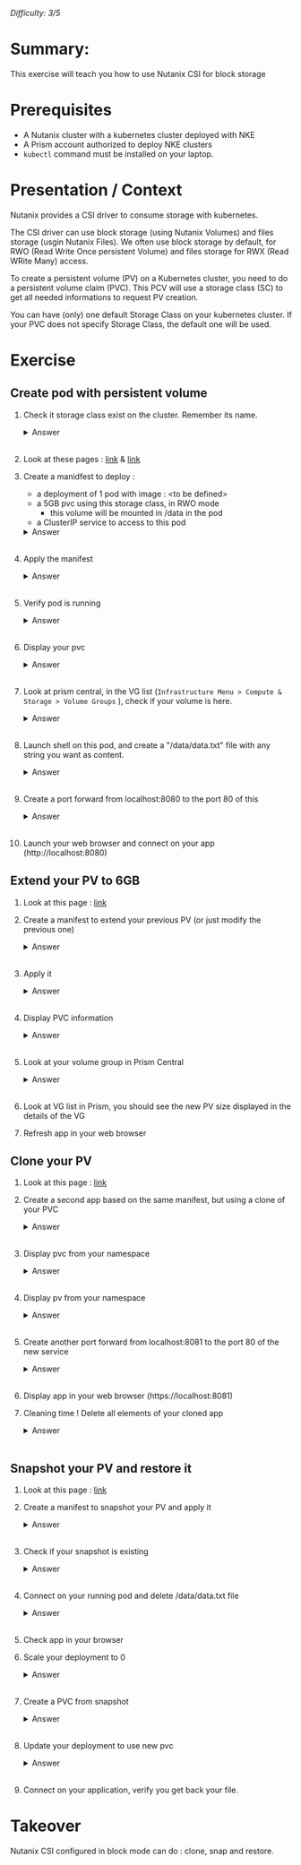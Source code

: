 *Difficulty: 3/5*

# Summary:

This exercise will teach you how to use Nutanix CSI for block storage



# Prerequisites
* A Nutanix cluster with a kubernetes cluster deployed with NKE
* A Prism account authorized to deploy NKE clusters
* `kubectl` command must be installed on your laptop. 

# Presentation / Context

Nutanix provides a CSI driver to consume storage with kubernetes. 

The CSI driver can use block storage (using Nutanix Volumes) and files storage (usgin Nutanix Files). We often use block storage by default, for RWO (Read Write Once persistent Volume) and files storage for RWX (Read WRite Many) access.

To create a persistent volume (PV) on a Kubernetes cluster, you need to do a persistent volume claim (PVC). This PCV will use a storage class (SC) to get all needed informations to request PV creation. 

You can have (only) one default Storage Class on your kubernetes cluster. If your PVC does not specify Storage Class, the default one will be used.


# Exercise

## Create pod with persistent volume

1. Check it storage class exist on the cluster. Remember its name.
    <details>
    <summary>Answer</summary>
    
    > 1. Get kubeconfig file for your NKE cluster
    > 1. Then launch command `kubectl get storageclass`
    >     <br>You shloud have this output : 
    >     ```
    >     NAME                        PROVISIONER       RECLAIMPOLICY   VOLUMEBINDINGMODE   ALLOWVOLUMEEXPANSION   AGE
    >     nutanix-volumes (default)   csi.nutanix.com   Delete          Immediate           true                   32h
    >     ```
    > 1. Check it is the default storage class

    </details><br>
1. Look at these pages : [link](https://portal.nutanix.com/page/documents/details?targetId=CSI-Volume-Driver-v2_6:csi-csi-plugin-deploy-pvc-t.html) & [link](https://portal.nutanix.com/page/documents/details?targetId=CSI-Volume-Driver-v2_6:csi-csi-plugin-create-volume-claim-volumes-t.html)
1. Create a manidfest to deploy :
    * a deployment of 1 pod with image : \<to be defined\>
    * a 5GB pvc using this storage class, in RWO mode
        * this volume will be mounted in /data in the pod
    * a ClusterIP service to access to this pod
    <details>
    <summary>Answer</summary>

    >```yaml
    >---
    >kind: PersistentVolumeClaim
    >apiVersion: v1
    >metadata:
    >name: my-pvc
    >spec:
    >accessModes:
    >    - ReadWriteOnce
    >resources:
    >    requests:
    >        storage: 5Gi
    >--- 
    >apiVersion: apps/v1
    >kind: Deployment
    >metadata:
    >name: my-dep
    >labels:
    >    app: my-app
    >spec:
    >replicas: 1
    >selector:
    >    matchLabels:
    >    app: my-app
    >template:
    >    metadata:
    >    labels:
    >        app: my-app
    >    spec:
    >    containers:
    >    - name: my-cont
    >        image: gautierleblanc/nke_lab_1:latest
    >        imagePullPolicy: Always
    >        volumeMounts:
    >            - mountPath: /data
    >            name: mypvc
    >    volumes:
    >        - name: mypvc
    >        persistentVolumeClaim:
    >            claimName: my-pvc
    >---
    >apiVersion: v1
    >kind: Service
    >metadata:
    >name: my-svc
    >spec:
    >selector:
    >    app: my-app
    >ports:
    >    - protocol: TCP
    >    port: 80
    >    targetPort: 80
    >```
    ></details><br>
1. Apply the manifest
    <details>
    <summary>Answer</summary>
    
    > 1. Create a namespace with the command `kubectl create ns <your namespace name>`
    > 1. Launch command `kubectl apply -f <your manifest file> -n <your namespace>`

    </details><br>
1. Verify pod is running
    <details>
    <summary>Answer</summary>
    
    > 1. Launch command `kubectl get pods -n <your namespace>`
    >     <br>You shloud have this output : 
    >     ```
    >     NAME                      READY   STATUS    RESTARTS   AGE
    >     my-dep-7c784c98c4-hd6kt   1/1     Running   0          3m24s
    >     ```
    > 1. Check your pod state. It sould be : `running`

    </details><br>
1. Display your pvc
    <details>
    <summary>Answer</summary>
    
    > 1. Launch command `kubectl get pvc -n <your namespace>`
    >     <br>You shloud have this output : 
    >     ```
    >     NAME     STATUS   VOLUME                                     CAPACITY   ACCESS MODES   STORAGECLASS      AGE
    >     my-pvc   Bound    pvc-1c6d3f88-d807-4f7b-94ae-24876b0f8ae7   5Gi        RWO            nutanix-volumes   4h15m
    >     ```
    > 1. Remember volume name

    </details><br>
1. Look at prism central, in the VG list (`Infrastructure Menu > Compute & Storage > Volume Groups` ), check if your volume is here.
    <details>
    <summary>Answer</summary>

    > You should be able to list it
    > <br><img src="images/3.png" width="400px">
    </details><br>

1. Launch shell on this pod, and create a "/data/data.txt" file with any string you want as content.
    <details>
    <summary>Answer</summary>
    
    > 1. Launch command `kubectl exec -it <name of your pod> -n <your namespace> -- bash`
    > 1. In the shell, use command `echo "<your data here>" > /data/data.txt`
    > 1. Quit with `Ctrl+D`

    </details><br>

1. Create a port forward from localhost:8080 to the port 80 of this 

    <details>
    <summary>Answer</summary>
    
    > 1. Launch command `kubectl port-forward services/<your service> 8080:80 -n <your namespace> --address 0.0.0.0`

    Note : as soon as you do a `Ctrl+C` to get your shell back, port-forwarding will be stopped. Do not forget to relaunch it when needed.

    </details><br>

1. Launch your web browser and connect on your app (http://localhost:8080)

## Extend your PV to 6GB

1. Look at this page : [link](https://portal.nutanix.com/page/documents/details?targetId=CSI-Volume-Driver-v2_6:csi-csi-plugin-expand-volume-t.html)
1. Create a manifest to extend your previous PV (or just modify the previous one)
    <details>
    <summary>Answer</summary>

    >```yaml
    >kind: PersistentVolumeClaim
    >apiVersion: v1
    >metadata:
    >name: my-pvc
    >spec:
    >accessModes:
    >    - ReadWriteOnce
    >resources:
    >    requests:
    >        storage: 6Gi
    >```

    </details><br>
1. Apply it
    <details>
    <summary>Answer</summary>
    
    > 1. Launch command `kubectl apply -f <your manifest file> -n <your namespace>`

    </details><br>
1. Display PVC information
    <details>
    <summary>Answer</summary>
    
    > 1. Launch command `kubectl get pvc -n <your namespace>`

    </details><br>
1. Look at your volume group in Prism Central
    <details>
    <summary>Answer</summary>
    
    > 1. Launch command `kubectl get pv <your pv name>`

    </details><br>

1. Look at VG list in Prism, you should see the new PV size displayed in the details of the VG 
1. Refresh app in your web browser

## Clone your PV

1. Look at this page : [link](https://portal.nutanix.com/page/documents/details?targetId=CSI-Volume-Driver-v2_6:csi-csi-driver-clone-pvc-t.html)    
1. Create a second app based on the same manifest, but using a clone of your PVC

    <details>
    <summary>Answer</summary>

    >```yaml
    >apiVersion: v1
    >kind: PersistentVolumeClaim
    >metadata:
    >name: my-pvc-clone
    >spec:
    >dataSource:
    >    name: my-pvc
    >    kind: PersistentVolumeClaim
    >accessModes:
    >    - ReadWriteOnce
    >resources:
    >    requests:
    >    storage:  6Gi
    >--- 
    >apiVersion: apps/v1
    >kind: Deployment
    >metadata:
    >name: my-dep-clone
    >labels:
    >    app: my-app-clone
    >spec:
    >replicas: 1
    >selector:
    >    matchLabels:
    >    app: my-app-clone
    >template:
    >    metadata:
    >    labels:
    >        app: my-app-clone
    >    spec:
    >    containers:
    >    - name: my-cont
    >        image: gautierleblanc/nke_lab_1:latest
    >        imagePullPolicy: Always
    >        volumeMounts:
    >            - mountPath: /data
    >            name: mypvc-clone
    >    volumes:
    >        - name: mypvc-clone
    >        persistentVolumeClaim:
    >            claimName: my-pvc-clone
    >---
    >apiVersion: v1
    >kind: Service
    >metadata:
    >name: my-svc-app-clone
    >spec:
    >selector:
    >    app: my-app-clone
    >ports:
    >    - protocol: TCP
    >    port: 80
    >    targetPort: 80
    >```
    
    </details><br>

1. Display pvc from your namespace
    <details>
    <summary>Answer</summary>
    
    > 1. Launch command `kubectl get pvc -n <your namespace>`
    > 1. You should see the new PVC displayed in the list

    </details><br>
1. Display pv from your namespace
    <details>
    <summary>Answer</summary>
    
    > 1. Launch command `kubectl get pv`
    > 1. You should see the new PV displayed in the list

    </details><br>
1. Create another port forward from localhost:8081 to the port 80 of the new service

    <details>
    <summary>Answer</summary>
    
    > 1. Launch command `kubectl port-forward services/<your service> 8081:80 -n <your namespace> --address 0.0.0.0`

    </details><br>

1. Display app in your web browser (https://localhost:8081)
1. Cleaning time ! Delete all elements of your cloned app
    <details>
    <summary>Answer</summary>
    
    > 1. Launch command `kubectl delete -f <path to your manifest> -n <your namespace>`

    </details><br>

## Snapshot your PV and restore it

1. Look at this page : [link](https://portal.nutanix.com/page/documents/details?targetId=CSI-Volume-Driver-v2_6:csi-csi-driver-create-snapshot-c.html)
1. Create a manifest to snapshot your PV and apply it
    <details>
    <summary>Answer</summary>
    
    > 1. Create a manifest to create a snapshot class. Warning, your secret name can be different, check this point first. 
    >    ```yaml
    >    apiVersion: snapshot.storage.k8s.io/v1
    >    kind: VolumeSnapshotClass
    >    metadata:
    >    name: nutanix-volume-snapshot-class
    >    driver: csi.nutanix.com
    >    parameters:
    >    storageType: NutanixVolumes
    >    csi.storage.k8s.io/snapshotter-secret-name: ntnx-secret
    >    csi.storage.k8s.io/snapshotter-secret-namespace: kube-system
    >    deletionPolicy: Delete
    >    ```
    > 1. Apply it with command `kubectl apply -f <your maninifest file> -n <your namespace>`
    > 1. Create another manifest to clone your 1st pvc
    >    ```yaml
    >    apiVersion: snapshot.storage.k8s.io/v1
    >    kind: VolumeSnapshot
    >    metadata:
    >    name: my-snapshot
    >    spec:
    >    volumeSnapshotClassName: nutanix-volume-snapshot-class
    >    source:
    >        persistentVolumeClaimName: my-pvc
    >    ```
    > 1. Apply it with command `kubectl apply -f <your maninifest file> -n <your namespace>`

    </details><br>
1. Check if your snapshot is existing
    <details>
    <summary>Answer</summary>
    
    > 1. Launch command `kubectl get volumesnapshots -n <your namespace>`
    > 1. It should have "ReadyToUse" information to `true`

    </details><br>
1. Connect on your running pod and delete /data/data.txt file
    <details>
    <summary>Answer</summary>
    
    > 1. Launch command `kubectl exec -it <name of your pod> -n <your namespace> -- bash`
    > 1. In the shell, use command `rm /data/data.txt`
    > 1. Quit with `Ctrl+D`

    </details><br>
1. Check app in your browser
1. Scale your deployment to 0
    <details>
    <summary>Answer</summary>
    
    > 1. Launch command `kubectl scale deployment <your deployment name> --replicas 0 -n <your namespace>`

    </details><br>
1. Create a PVC from snapshot
    <details>
    <summary>Answer</summary>
    
    > 1. Create this manifest
    >    ```yaml
    >    apiVersion: v1
    >    kind: PersistentVolumeClaim
    >    metadata:
    >    name: my-pcv-from-snap
    >    spec:
    >    dataSource:
    >        name: my-snapshot
    >        kind: VolumeSnapshot
    >        apiGroup: snapshot.storage.k8s.io
    >    accessModes:
    >        - ReadWriteOnce
    >    resources:
    >        requests:
    >          storage: 6Gi
    >    ```
    > 1. Launch command `kubectl apply -f <your manifest> -n <your namespace>`

    </details><br>
1. Update your deployment to use new pvc
    <details>
    <summary>Answer</summary>
    
    > 1. Edit your deployment manifiest, and change pvc name
    > 1. Apply the new manifest
    > 1. Pod should be recreated
    > 1. Wait for running state

    </details><br>
1. Connect on your application, verify you get back your file.

# Takeover

Nutanix CSI configured in block mode can do : clone, snap and restore.

